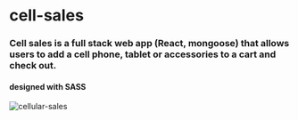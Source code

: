 # cell-sales
### Cell sales is a full stack web app (React, mongoose) that allows users to add a cell phone, tablet or accessories to a cart and check out.
#### designed with SASS
![cellular-sales](https://user-images.githubusercontent.com/56539631/108988444-1700e180-765a-11eb-97d1-f612517c2421.png)
